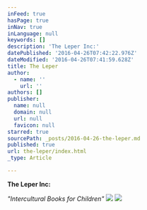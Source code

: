 ```yaml
---
inFeed: true
hasPage: true
inNav: true
inLanguage: null
keywords: []
description: 'The Leper Inc:'
datePublished: '2016-04-26T07:42:22.976Z'
dateModified: '2016-04-26T07:41:59.628Z'
title: The Leper
author:
  - name: ''
    url: ''
authors: []
publisher:
  name: null
  domain: null
  url: null
  favicon: null
starred: true
sourcePath: _posts/2016-04-26-the-leper.md
published: true
url: the-leper/index.html
_type: Article

---
```

**The Leper Inc:**

_"Intercultural Books for Children"_
![](https://s3-us-west-2.amazonaws.com/the-grid-img/p/2c82bb505956320e6d81fdf4da6ca1fed231d329.jpg)
![](https://the-grid-user-content.s3-us-west-2.amazonaws.com/92bd6cdd-e1d9-4e9d-83a6-942a5d791840.jpg)